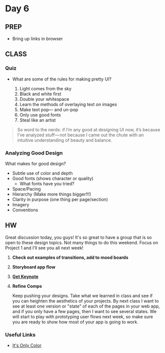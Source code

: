 Day 6
=======================================

PREP
---------------------------------------
- Bring up links in browser




CLASS
---------------------------------------

### Quiz

- What are some of the rules for making pretty UI?

	1. Light comes from the sky
	2. Black and white first
	3. Double your whitespace
	4. Learn the methods of overlaying text on images
	5. Make text pop— and un-pop
	6. Only use good fonts
	7. Steal like an artist



> So word to the nerds: if I’m any good at designing UI now, it’s because I’ve analyzed stuff — not because I came out the chute with an intuitive understanding of beauty and balance.


### Analyzing Good Design
What makes for good design?
- Subtle use of color and depth
- Good fonts (shows character or quality) 
	- What fonts have you tried?
- Space/Pacing
- Hierarchy (Make more things bigger!!!)
- Clarity in purpose (one thing per page/section)
- Imagery
- Conventions









HW
---------------------------------------

Great discussion today, you guys! It's so great to have a group that is so open to these design topics. Not many things to do this weekend. Focus on Project 1 and I'll see you all next week!

1. **Check out examples of transitions, add to mood boards**


2. **Storyboard app flow**


3. **[Get Keynote](http://lifehacker.com/get-iwork-for-free-on-any-os-x-mavericks-machine-1469700860)**


4. **Refine Comps**

	Keep pushing your designs. Take what we learned in class and see if you can heighten the aesthetics of your projects. By next class I want to see at least one version or "state" of each of the pages in your web app, and if you only have a few pages, then I want to see several states. We will start to play with prototyping user flows next week, so make sure you are ready to show how most of your app is going to work.


### Useful Links
- [It's Only Color](https://robots.thoughtbot.com/Its-only-color)

